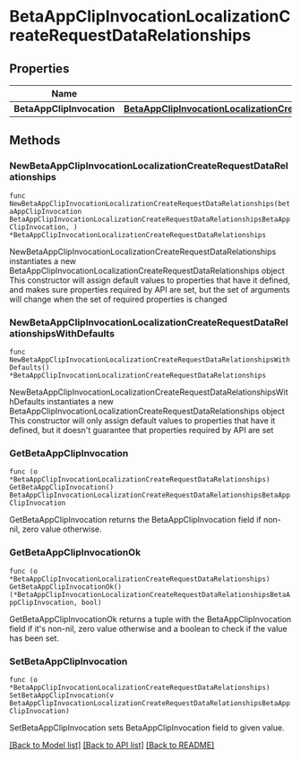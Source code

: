 # BetaAppClipInvocationLocalizationCreateRequestDataRelationships

## Properties

Name | Type | Description | Notes
------------ | ------------- | ------------- | -------------
**BetaAppClipInvocation** | [**BetaAppClipInvocationLocalizationCreateRequestDataRelationshipsBetaAppClipInvocation**](BetaAppClipInvocationLocalizationCreateRequestDataRelationshipsBetaAppClipInvocation.md) |  | 

## Methods

### NewBetaAppClipInvocationLocalizationCreateRequestDataRelationships

`func NewBetaAppClipInvocationLocalizationCreateRequestDataRelationships(betaAppClipInvocation BetaAppClipInvocationLocalizationCreateRequestDataRelationshipsBetaAppClipInvocation, ) *BetaAppClipInvocationLocalizationCreateRequestDataRelationships`

NewBetaAppClipInvocationLocalizationCreateRequestDataRelationships instantiates a new BetaAppClipInvocationLocalizationCreateRequestDataRelationships object
This constructor will assign default values to properties that have it defined,
and makes sure properties required by API are set, but the set of arguments
will change when the set of required properties is changed

### NewBetaAppClipInvocationLocalizationCreateRequestDataRelationshipsWithDefaults

`func NewBetaAppClipInvocationLocalizationCreateRequestDataRelationshipsWithDefaults() *BetaAppClipInvocationLocalizationCreateRequestDataRelationships`

NewBetaAppClipInvocationLocalizationCreateRequestDataRelationshipsWithDefaults instantiates a new BetaAppClipInvocationLocalizationCreateRequestDataRelationships object
This constructor will only assign default values to properties that have it defined,
but it doesn't guarantee that properties required by API are set

### GetBetaAppClipInvocation

`func (o *BetaAppClipInvocationLocalizationCreateRequestDataRelationships) GetBetaAppClipInvocation() BetaAppClipInvocationLocalizationCreateRequestDataRelationshipsBetaAppClipInvocation`

GetBetaAppClipInvocation returns the BetaAppClipInvocation field if non-nil, zero value otherwise.

### GetBetaAppClipInvocationOk

`func (o *BetaAppClipInvocationLocalizationCreateRequestDataRelationships) GetBetaAppClipInvocationOk() (*BetaAppClipInvocationLocalizationCreateRequestDataRelationshipsBetaAppClipInvocation, bool)`

GetBetaAppClipInvocationOk returns a tuple with the BetaAppClipInvocation field if it's non-nil, zero value otherwise
and a boolean to check if the value has been set.

### SetBetaAppClipInvocation

`func (o *BetaAppClipInvocationLocalizationCreateRequestDataRelationships) SetBetaAppClipInvocation(v BetaAppClipInvocationLocalizationCreateRequestDataRelationshipsBetaAppClipInvocation)`

SetBetaAppClipInvocation sets BetaAppClipInvocation field to given value.



[[Back to Model list]](../README.md#documentation-for-models) [[Back to API list]](../README.md#documentation-for-api-endpoints) [[Back to README]](../README.md)


